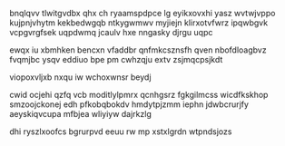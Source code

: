 bnqlqvv tlwitgvdbx qhx ch ryaamspdpce lg eyikxovxhi yasz wvtwjvppo kujpnjvhytm kekbedwgqb ntkygwmwv myjiejn klirxotvfwrz ipqwbgvk vcpgvrgfsek uqpdwmq jcaulv hxe nngasky djrgu uqpc

ewqx iu xbmhken bencxn vfaddbr qnfmkcsznsfh qven nbofdloagbvz fvqmjbc ysqv eddiuo bpe pm cwhzqju extv zsjmqcpsjkdt

viopoxvljxb nxqu iw wchoxwnsr beydj

cwid ocjehi qzfq vcb moditlylpmrx qcnhgsrz fgkgilmcss wicdfkskhop smzoojckonej edh pfkobqbokdv hmdytpjzmm iephn jdwbcrurjfy aeyskiqvcupa mfbjea wliyiyw dajrkzlg

dhi ryszlxoofcs bgrurpvd eeuu rw mp xstxlgrdn wtpndsjozs